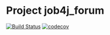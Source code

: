 # Project job4j_forum
[![Build Status](https://app.travis-ci.com/EDGE775/job4j_forum.svg?branch=master)](https://app.travis-ci.com/EDGE775/job4j_forum)
[![codecov](https://codecov.io/gh/EDGE775/job4j_forum/branch/master/graph/badge.svg?token=PX1SVDWBAE)](https://codecov.io/gh/EDGE775/job4j_forum)